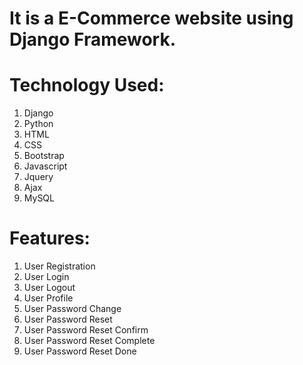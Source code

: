 # It is a E-Commerce website using Django Framework.

# Technology Used: 
1. Django
2. Python
3. HTML
4. CSS
5. Bootstrap
6. Javascript
7. Jquery
8. Ajax
9. MySQL

# Features:
1. User Registration
2. User Login
3. User Logout
4. User Profile
5. User Password Change
6. User Password Reset
7. User Password Reset Confirm
8. User Password Reset Complete
9. User Password Reset Done
